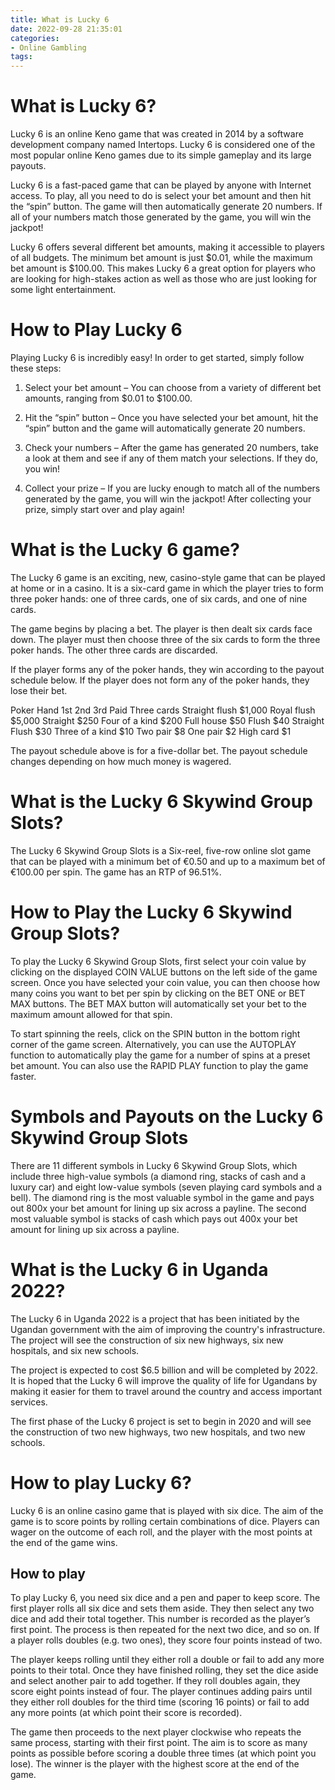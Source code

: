 ```yaml
---
title: What is Lucky 6
date: 2022-09-28 21:35:01
categories:
- Online Gambling
tags:
---
```



# What is Lucky 6?

Lucky 6 is an online Keno game that was created in 2014 by a software development company named Intertops. Lucky 6 is considered one of the most popular online Keno games due to its simple gameplay and its large payouts.

Lucky 6 is a fast-paced game that can be played by anyone with Internet access. To play, all you need to do is select your bet amount and then hit the “spin” button. The game will then automatically generate 20 numbers. If all of your numbers match those generated by the game, you will win the jackpot!

Lucky 6 offers several different bet amounts, making it accessible to players of all budgets. The minimum bet amount is just $0.01, while the maximum bet amount is $100.00. This makes Lucky 6 a great option for players who are looking for high-stakes action as well as those who are just looking for some light entertainment.

# How to Play Lucky 6

Playing Lucky 6 is incredibly easy! In order to get started, simply follow these steps:

1) Select your bet amount – You can choose from a variety of different bet amounts, ranging from $0.01 to $100.00.

2) Hit the “spin” button – Once you have selected your bet amount, hit the “spin” button and the game will automatically generate 20 numbers.

3) Check your numbers – After the game has generated 20 numbers, take a look at them and see if any of them match your selections. If they do, you win!

4) Collect your prize – If you are lucky enough to match all of the numbers generated by the game, you will win the jackpot! After collecting your prize, simply start over and play again!

# What is the Lucky 6 game?

The Lucky 6 game is an exciting, new, casino-style game that can be played at home or in a casino. It is a six-card game in which the player tries to form three poker hands: one of three cards, one of six cards, and one of nine cards.

The game begins by placing a bet. The player is then dealt six cards face down. The player must then choose three of the six cards to form the three poker hands. The other three cards are discarded.

If the player forms any of the poker hands, they win according to the payout schedule below. If the player does not form any of the poker hands, they lose their bet.

Poker Hand 1st 2nd 3rd Paid Three cards Straight flush $1,000 Royal flush $5,000 Straight $250 Four of a kind $200 Full house $50 Flush $40 Straight Flush $30 Three of a kind $10 Two pair $8 One pair $2 High card $1

The payout schedule above is for a five-dollar bet. The payout schedule changes depending on how much money is wagered.

# What is the Lucky 6 Skywind Group Slots?

The Lucky 6 Skywind Group Slots is a Six-reel, five-row online slot game that can be played with a minimum bet of €0.50 and up to a maximum bet of €100.00 per spin. The game has an RTP of 96.51%.

# How to Play the Lucky 6 Skywind Group Slots?

To play the Lucky 6 Skywind Group Slots, first select your coin value by clicking on the displayed COIN VALUE buttons on the left side of the game screen. Once you have selected your coin value, you can then choose how many coins you want to bet per spin by clicking on the BET ONE or BET MAX buttons. The BET MAX button will automatically set your bet to the maximum amount allowed for that spin.

To start spinning the reels, click on the SPIN button in the bottom right corner of the game screen. Alternatively, you can use the AUTOPLAY function to automatically play the game for a number of spins at a preset bet amount. You can also use the RAPID PLAY function to play the game faster.

# Symbols and Payouts on the Lucky 6 Skywind Group Slots

There are 11 different symbols in Lucky 6 Skywind Group Slots, which include three high-value symbols (a diamond ring, stacks of cash and a luxury car) and eight low-value symbols (seven playing card symbols and a bell). The diamond ring is the most valuable symbol in the game and pays out 800x your bet amount for lining up six across a payline. The second most valuable symbol is stacks of cash which pays out 400x your bet amount for lining up six across a payline.

# What is the Lucky 6 in Uganda 2022?

The Lucky 6 in Uganda 2022 is a project that has been initiated by the Ugandan government with the aim of improving the country's infrastructure. The project will see the construction of six new highways, six new hospitals, and six new schools.

The project is expected to cost $6.5 billion and will be completed by 2022. It is hoped that the Lucky 6 will improve the quality of life for Ugandans by making it easier for them to travel around the country and access important services.

The first phase of the Lucky 6 project is set to begin in 2020 and will see the construction of two new highways, two new hospitals, and two new schools.

# How to play Lucky 6?

Lucky 6 is an online casino game that is played with six dice. The aim of the game is to score points by rolling certain combinations of dice. Players can wager on the outcome of each roll, and the player with the most points at the end of the game wins.

## How to play

To play Lucky 6, you need six dice and a pen and paper to keep score. The first player rolls all six dice and sets them aside. They then select any two dice and add their total together. This number is recorded as the player’s first point. The process is then repeated for the next two dice, and so on. If a player rolls doubles (e.g. two ones), they score four points instead of two.

The player keeps rolling until they either roll a double or fail to add any more points to their total. Once they have finished rolling, they set the dice aside and select another pair to add together. If they roll doubles again, they score eight points instead of four. The player continues adding pairs until they either roll doubles for the third time (scoring 16 points) or fail to add any more points (at which point their score is recorded).

The game then proceeds to the next player clockwise who repeats the same process, starting with their first point. The aim is to score as many points as possible before scoring a double three times (at which point you lose). The winner is the player with the highest score at the end of the game.